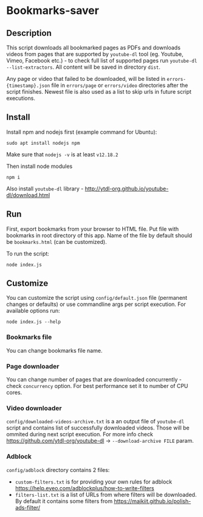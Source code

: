 # Bookmarks-saver

## Description

This script downloads all bookmarked pages as PDFs and downloads videos from pages that are supported by `youtube-dl` tool (eg. Youtube, Vimeo, Facebook etc.) - to check full list of supported pages run `youtube-dl --list-extractors`. All content will be saved in directory `dist`.

Any page or video that failed to be downloaded, will be listed in `errors-{timestamp}.json` file in `errors/page` or `errors/video` directories after the script finishes. Newest file is also used as a list to skip urls in future script executions.

## Install

Install npm and nodejs first (example command for Ubuntu):
```
sudo apt install nodejs npm
```
Make sure that `nodejs -v` is at least `v12.18.2`

Then install node modules
```
npm i
```

Also install `youtube-dl` library - http://ytdl-org.github.io/youtube-dl/download.html

## Run

First, export bookmarks from your browser to HTML file. Put file with bookmarks in root directory of this app. Name of the file by default should be `bookmarks.html` (can be customized).

To run the script:
```
node index.js
```

## Customize

You can customize the script using `config/default.json` file (permanent changes or defaults) or use commandline args per script execution. For available options run:
```
node index.js --help
``` 

### Bookmarks file

You can change bookmarks file name.

### Page downloader

You can change number of pages that are downloaded concurrently - check `concurrency` option. For best performance set it to number of CPU cores.

### Video downloader

`config/downloaded-videos-archive.txt` is a an output file of `youtube-dl` script and contains list of successfully downloaded videos. Those will be ommited during next script execution. For more info check https://github.com/ytdl-org/youtube-dl -> `--download-archive FILE` param.

### Adblock

`config/adblock` directory contains 2 files:
- `custom-filters.txt` is for providing your own rules for adblock https://help.eyeo.com/adblockplus/how-to-write-filters
- `filters-list.txt` is a list of URLs from where filters will be downloaded. By default it contains some filters from https://majkiit.github.io/polish-ads-filter/
